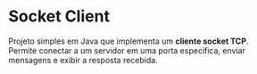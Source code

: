 # Socket Client

Projeto simples em Java que implementa um **cliente socket TCP**.  
Permite conectar a um servidor em uma porta específica, enviar mensagens e exibir a resposta recebida.
